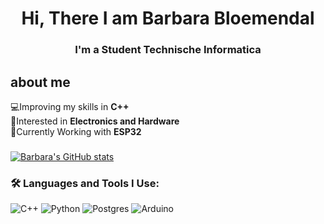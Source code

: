 <h1 align="center">Hi, There I am Barbara Bloemendal</h1>
<h3 align="center">I'm a Student Technische Informatica</h3>

## about me
💻Improving my skills in **C++**   
🤔Interested in **Electronics and Hardware**    
🔎Currently Working with **ESP32**  

###

[![Barbara's GitHub stats](https://github-readme-stats.vercel.app/api?username=StrifeForTheWin&count_icons=true&theme=omni)](https://github.com/anuraghazra/github-readme-stats)

###

### 🛠 Languages and Tools I Use:</h3>
![C++](https://img.shields.io/badge/c++-%2300599C.svg?style=for-the-badge&logo=c%2B%2B&logoColor=white) ![Python](https://img.shields.io/badge/python-3670A0?style=for-the-badge&logo=python&logoColor=ffdd54) ![Postgres](https://img.shields.io/badge/postgres-%23316192.svg?style=for-the-badge&logo=postgresql&logoColor=white) ![Arduino](https://img.shields.io/badge/-Arduino-00979D?style=for-the-badge&logo=Arduino&logoColor=white)

<!--
**StrifeForTheWin/StrifeForTheWin** is a ✨ _special_ ✨ repository because its `README.md` (this file) appears on your GitHub profile.

Here are some ideas to get you started:

- 🔭 I’m currently working on ...
- 🌱 I’m currently learning ...
- 👯 I’m looking to collaborate on ...
- 🤔 I’m looking for help with ...
- 💬 Ask me about ...
- 📫 How to reach me: ...
- 😄 Pronouns: ...
- ⚡ Fun fact: ...
-->
